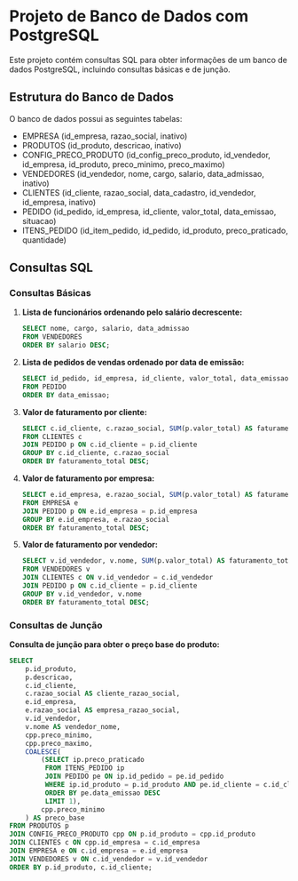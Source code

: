 # Projeto de Banco de Dados com PostgreSQL

Este projeto contém consultas SQL para obter informações de um banco de dados PostgreSQL, incluindo consultas básicas e de junção.

## Estrutura do Banco de Dados

O banco de dados possui as seguintes tabelas:
- EMPRESA (id_empresa, razao_social, inativo)
- PRODUTOS (id_produto, descricao, inativo)
- CONFIG_PRECO_PRODUTO (id_config_preco_produto, id_vendedor, id_empresa, id_produto, preco_minimo, preco_maximo)
- VENDEDORES (id_vendedor, nome, cargo, salario, data_admissao, inativo)
- CLIENTES (id_cliente, razao_social, data_cadastro, id_vendedor, id_empresa, inativo)
- PEDIDO (id_pedido, id_empresa, id_cliente, valor_total, data_emissao, situacao)
- ITENS_PEDIDO (id_item_pedido, id_pedido, id_produto, preco_praticado, quantidade)

## Consultas SQL

### Consultas Básicas

1. **Lista de funcionários ordenando pelo salário decrescente:**
    ```sql
    SELECT nome, cargo, salario, data_admissao
    FROM VENDEDORES
    ORDER BY salario DESC;
    ```

2. **Lista de pedidos de vendas ordenado por data de emissão:**
    ```sql
    SELECT id_pedido, id_empresa, id_cliente, valor_total, data_emissao, situacao
    FROM PEDIDO
    ORDER BY data_emissao;
    ```

3. **Valor de faturamento por cliente:**
    ```sql
    SELECT c.id_cliente, c.razao_social, SUM(p.valor_total) AS faturamento_total
    FROM CLIENTES c
    JOIN PEDIDO p ON c.id_cliente = p.id_cliente
    GROUP BY c.id_cliente, c.razao_social
    ORDER BY faturamento_total DESC;
    ```

4. **Valor de faturamento por empresa:**
    ```sql
    SELECT e.id_empresa, e.razao_social, SUM(p.valor_total) AS faturamento_total
    FROM EMPRESA e
    JOIN PEDIDO p ON e.id_empresa = p.id_empresa
    GROUP BY e.id_empresa, e.razao_social
    ORDER BY faturamento_total DESC;
    ```

5. **Valor de faturamento por vendedor:**
    ```sql
    SELECT v.id_vendedor, v.nome, SUM(p.valor_total) AS faturamento_total
    FROM VENDEDORES v
    JOIN CLIENTES c ON v.id_vendedor = c.id_vendedor
    JOIN PEDIDO p ON c.id_cliente = p.id_cliente
    GROUP BY v.id_vendedor, v.nome
    ORDER BY faturamento_total DESC;
    ```

### Consultas de Junção

**Consulta de junção para obter o preço base do produto:**
```sql
SELECT 
    p.id_produto,
    p.descricao,
    c.id_cliente,
    c.razao_social AS cliente_razao_social,
    e.id_empresa,
    e.razao_social AS empresa_razao_social,
    v.id_vendedor,
    v.nome AS vendedor_nome,
    cpp.preco_minimo,
    cpp.preco_maximo,
    COALESCE(
        (SELECT ip.preco_praticado
         FROM ITENS_PEDIDO ip
         JOIN PEDIDO pe ON ip.id_pedido = pe.id_pedido
         WHERE ip.id_produto = p.id_produto AND pe.id_cliente = c.id_cliente
         ORDER BY pe.data_emissao DESC
         LIMIT 1),
        cpp.preco_minimo
    ) AS preco_base
FROM PRODUTOS p
JOIN CONFIG_PRECO_PRODUTO cpp ON p.id_produto = cpp.id_produto
JOIN CLIENTES c ON cpp.id_empresa = c.id_empresa
JOIN EMPRESA e ON c.id_empresa = e.id_empresa
JOIN VENDEDORES v ON c.id_vendedor = v.id_vendedor
ORDER BY p.id_produto, c.id_cliente;
